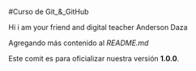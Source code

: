 #Curso de Git_&_GitHub

Hi i am your friend and digital teacher Anderson Daza

Agregando más contenido al _README.md_

Este comit es para oficializar nuestra versión **1.0.0**.